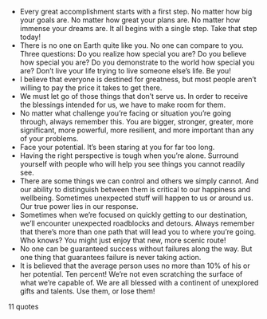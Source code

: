  - Every great accomplishment starts with a first step. No matter how big your goals are. No matter how great your plans are. No matter how immense your dreams are. It all begins with a single step. Take that step today!
 - There is no one on Earth quite like you. No one can compare to you. Three questions: Do you realize how special you are? Do you believe how special you are? Do you demonstrate to the world how special you are? Don’t live your life trying to live someone else’s life. Be you!
 - I believe that everyone is destined for greatness, but most people aren’t willing to pay the price it takes to get there.
 - We must let go of those things that don’t serve us. In order to receive the blessings intended for us, we have to make room for them.
 - No matter what challenge you’re facing or situation you’re going through, always remember this. You are bigger, stronger, greater, more significant, more powerful, more resilient, and more important than any of your problems.
 - Face your potential. It’s been staring at you for far too long.
 - Having the right perspective is tough when you’re alone. Surround yourself with people who will help you see things you cannot readily see.
 - There are some things we can control and others we simply cannot. And our ability to distinguish between them is critical to our happiness and wellbeing. Sometimes unexpected stuff will happen to us or around us. Our true power lies in our response.
 - Sometimes when we’re focused on quickly getting to our destination, we’ll encounter unexpected roadblocks and detours. Always remember that there’s more than one path that will lead you to where you’re going. Who knows? You might just enjoy that new, more scenic route!
 - No one can be guaranteed success without failures along the way. But one thing that guarantees failure is never taking action.
 - It is believed that the average person uses no more than 10% of his or her potential. Ten percent! We’re not even scratching the surface of what we’re capable of. We are all blessed with a continent of unexplored gifts and talents. Use them, or lose them!

11 quotes